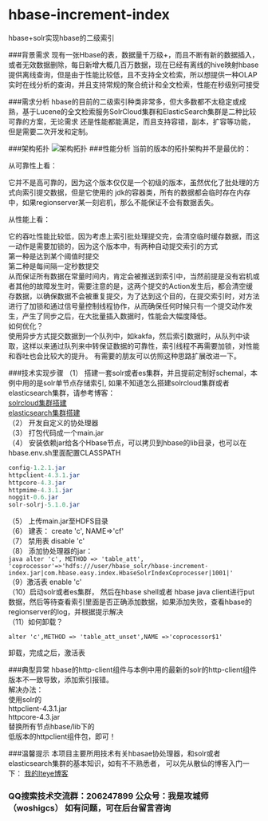# hbase-increment-index
hbase+solr实现hbase的二级索引

###背景需求
现有一张Hbase的表，数据量千万级+，而且不断有新的数据插入，或者无效数据删除，每日新增大概几百万数据，现在已经有离线的hive映射hbase 
提供离线查询，但是由于性能比较低，且不支持全文检索，所以想提供一种OLAP实时在线分析的查询，并且支持常规的聚合统计和全文检索，性能在秒级别可接受 

###需求分析
hbase的目前的二级索引种类非常多，但大多数都不太稳定或成熟，基于Lucene的全文检索服务SolrCloud集群和ElasticSearch集群是二种比较可靠的方案，无论需求 
还是性能都能满足，而且支持容错，副本，扩容等功能，但是需要二次开发和定制。 

###架构拓扑
![架构拓扑](http://dl2.iteye.com/upload/attachment/0115/1660/15ae08c4-3b32-3ce6-9fe3-f0cae1f6993f.png) 
###性能分析
当前的版本的拓扑架构并不是最优的：<br/>

从可靠性上看：<br/>

它并不是高可靠的，因为这个版本仅仅是一个初级的版本，虽然优化了批处理的方式向索引提交数据，但是它使用的
jdk的容器类，所有的数据都会临时存在内存中，如果regionserver某一刻宕机，那么不能保证不会有数据丢失。

从性能上看：<br/>

它的吞吐性能比较低，因为考虑上索引批处理提交完，会清空临时缓存数据，而这一动作是需要加锁的，因为这个版本中，有两种自动提交索引的方式
<br/>第一种是达到某个阈值时提交<br/>
第二种是每间隔一定秒数提交<br/>
从而保证所有数据在常量时间内，肯定会被推送到索引中，当然前提是没有宕机或者其他的故障发生时，需要注意的是，这两个提交的Action发生后，都会清空缓存数据，以确保数据不会被重复提交，为了达到这个目的，在提交索引时，对方法进行了加锁和通过信号量控制线程协作，从而确保任何时候只有一个提交动作发生，产生了同步之后，在大批量插入数据时，性能会大幅度降低。
<br/>如何优化？<br/>
使用异步方式提交数据到一个队列中，如kakfa，然后索引数据时，从队列中读取，这样以来通过队列来中转保证数据的可靠性，索引线程不再需要加锁，对性能和吞吐也会比较大的提升。 有需要的朋友可以仿照这种思路扩展改进一下。


###技术实现步骤 
（1） 搭建一套solr或者es集群，并且提前定制好schemal，本例中用的是solr单节点存储索引, 
如果不知道怎么搭建solrcloud集群或者elasticsearch集群，请参考博客： <br/>
[solrcloud集群搭建](http://qindongliang.iteye.com/blog/2275990) <br/>
[elasticsearch集群搭建](http://qindongliang.iteye.com/blog/2250776) <br/>
（2） 开发自定义的协处理器<br/>
（3） 打包代码成一个main.jar <br/>
（4） 安装依赖jar给各个Hbase节点，可以拷贝到hbase的lib目录，也可以在hbase.env.sh里面配置CLASSPATH <br/>
```java
config-1.2.1.jar  
httpclient-4.3.1.jar  
httpcore-4.3.jar  
httpmime-4.3.1.jar  
noggit-0.6.jar  
solr-solrj-5.1.0.jar  
```
（5） 上传main.jar至HDFS目录 <br/>
（6） 建表： create 'c', NAME=>'cf' <br/>
（7） 禁用表 disable 'c' <br/>
（8） 添加协处理器的jar：<br/>
      ```java
      alter 'c', METHOD => 'table_att', 'coprocessor'=>'hdfs:///user/hbase_solr/hbase-increment-index.jar|com.hbase.easy.index.HbaseSolrIndexCoprocesser|1001|'  
      ```
<br/>（9）激活表 enable 'c' <br/>
（10）启动solr或者es集群， 然后在hbase shell或者 hbase java client进行put数据，然后等待查看索引里面是否正确添加数据，如果添加失败，查看hbase的regionserver的log，并根据提示解决<br/>
（11）如何卸载？<br/>
```
alter 'c',METHOD => 'table_att_unset',NAME =>'coprocessor$1' 
```
卸载，完成之后，激活表 

###典型异常
hbase的http-client组件与本例中用的最新的solr的http-client组件版本不一致导致，添加索引报错。 <br/>
解决办法： <br/>
使用solr的 <br/>
httpclient-4.3.1.jar <br/>
httpcore-4.3.jar <br/>
替换所有节点hbase/lib下的 <br/>
低版本的httpclient组件包，即可！ <br/>

###温馨提示
本项目主要所用技术有关hbasae协处理器，和solr或者elasticsearch集群的基本知识，如有不不熟悉者，
可以先从散仙的博客入门一下：
[我的Iteye博客](http://qindongliang.iteye.com/) <br/>


### QQ搜索技术交流群：206247899   公众号：我是攻城师（woshigcs） 如有问题，可在后台留言咨询
